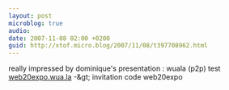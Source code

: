 ```yaml
---
layout: post
microblog: true
audio: 
date: 2007-11-08 02:00 +0200
guid: http://xtof.micro.blog/2007/11/08/t397708962.html
---
```

really impressed by dominique's presentation : wuala (p2p) test  [web20expo.wua.la](http://web20expo.wua.la) -&amp;gt; invitation code web20expo
